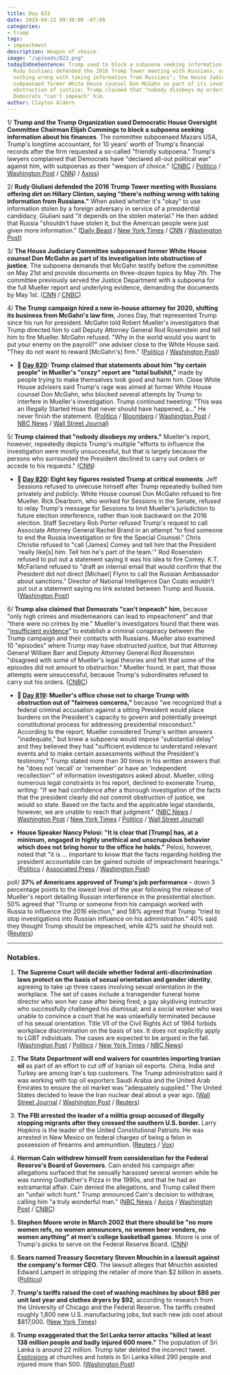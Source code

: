 ```yaml
---
title: Day 823
date: 2019-04-22 09:38:00 -07:00
categories:
- trump
tags:
- impeachment
description: Weapon of choice.
image: "/uploads/823.png"
todayInOneSentence: Trump sued to block a subpoena seeking information about his finances;
  Rudy Giuliani defended the 2016 Trump Tower meeting with Russians, saying "there's
  nothing wrong with taking information from Russians"; the House Judiciary Committee
  subpoenaed former White House counsel Don McGahn as part of its investigation into
  obstruction of justice; Trump claimed that "nobody disobeys my orders" and that
  Democrats "can't impeach" him.
author: Clayton Aldern
---
```


1/ **Trump and the Trump Organization sued Democratic House Oversight Committee Chairman Elijah Cummings to block a subpoena seeking information about his finances**. The committee subpoenaed Mazars USA, Trump's longtime accountant, for 10 years' worth of Trump's financial records after the firm requested a so-called "friendly subpoena." Trump's lawyers complained that Democrats have "declared all-out political war" against him, with subpoenas as their "weapon of choice." ([CNBC](https://www.cnbc.com/2019/04/22/trump-sues-to-block-subpoena-from-house-democrats-seeking-information-on-his-finances.html) / [Politico](https://www.politico.com/story/2019/04/22/trump-sues-oversight-committee-chairman-finance-records-1284995) / [Washington Post](https://www.washingtonpost.com/politics/trump-sues-in-bid-to-block-congressional-subpoena-of-financial-records/2019/04/22/a98de3d0-6500-11e9-82ba-fcfeff232e8f_story.html) / [CNN](https://www.cnn.com/2019/04/22/politics/donald-trump-organization-financial-records/index.html)) / [Axios](https://www.axios.com/trump-organization-lawsuit-elijah-cummings-subpoena-4c8ab74d-4592-47cf-8182-1be7d59cd855.html))

2/ **Rudy Giuliani defended the 2016 Trump Tower meeting with Russians offering dirt on Hillary Clinton, saying "there's nothing wrong with taking information from Russians."** When asked whether it's "okay" to use information stolen by a foreign adversary in service of a presidential candidacy, Giuliani said "it depends on the stolen material." He then added that Russia "shouldn't have stolen it, but the American people were just given more information." ([Daily Beast](https://www.thedailybeast.com/giuliani-nothing-wrong-with-getting-political-dirt-from-russians) / [New York Times](https://www.nytimes.com/2019/04/21/us/politics/giuliani-mueller-report.html) / [CNN](https://www.cnn.com/2019/04/21/politics/rudy-giuliani-trump-russia-cnntv/index.html) / [Washington Post](https://www.washingtonpost.com/politics/2019/04/22/giuliani-says-theres-nothing-wrong-with-getting-dirt-russians-law-says-there-can-be/))

3/ **The House Judiciary Committee subpoenaed former White House counsel Don McGahn as part of its investigation into obstruction of justice**. The subpoena demands that McGahn testify before the committee on May 21st and provide documents on three-dozen topics by May 7th. The committee previously served the Justice Department with a subpoena for the full Mueller report and underlying evidence, demanding the documents by May 1st. ([CNN](https://www.cnn.com/2019/04/22/politics/don-mcgahn-subpoena-trump-white-house/index.html) / [CNBC](https://www.cnbc.com/2019/04/22/house-judiciary-committee-issues-subpoena-to-former-white-house-counsel-don-mcgahn.html))

4/ **The Trump campaign hired a new in-house attorney for 2020, shifting its business from McGahn's law firm**, Jones Day, that represented Trump since his run for president. McGahn told Robert Mueller's investigators that Trump directed him to call Deputy Attorney General Rod Rosenstein and tell him to fire Mueller. McGahn refused. "Why in the world would you want to put your enemy on the payroll?" one adviser close to the White House said. "They do not want to reward \[McGahn's\] firm." ([Politico](https://www.politico.com/story/2019/04/19/trump-campaign-mcgahn-1283545) / [Washington Post](https://www.washingtonpost.com/politics/trump-blames-mcgahn-after-mueller-paints-damning-portrait-with-notes-from-white-house-aides/2019/04/19/ea0f153a-62b4-11e9-9412-daf3d2e67c6d_story.html))

* **📌 [Day 820](https://whatthefuckjusthappenedtoday.com/2019/04/19/day-820/#4-trump-claimed-that-statements-abou): Trump claimed that statements about him "by certain people" in Mueller's "crazy" report are "total bullshit,"** made by people trying to make themselves look good and harm him. Close White House advisers said Trump's rage was aimed at former White House counsel Don McGahn, who blocked several attempts by Trump to interfere in Mueller's investigation. Trump continued tweeting: "This was an Illegally Started Hoax that never should have happened, a…" He never finish the statement. ([Politico](https://www.politico.com/story/2019/04/19/trump-aides-mueller-report-1283128) / [Bloomberg](https://www.bloomberg.com/news/articles/2019-04-19/trump-says-mueller-report-s-statements-about-him-are-false) / [Washington Post](https://www.washingtonpost.com/politics/trump-uses-profanity-to-complain-about-the-mueller-report/2019/04/19/f9eadc1a-629f-11e9-9ff2-abc984dc9eec_story.html) / [NBC News](https://www.nbcnews.com/politics/donald-trump/trump-statements-about-me-mueller-report-are-total-bull-t-n996296) / [Wall Street Journal](https://www.wsj.com/articles/trump-derides-aides-statements-to-mueller-investigators-11555679852))

5/ **Trump claimed that "nobody disobeys my orders."** Mueller's report, however, repeatedly depicts Trump's multiple "efforts to influence the investigation were mostly unsuccessful, but that is largely because the persons who surrounded the President declined to carry out orders or accede to his requests." ([CNN](https://www.cnn.com/2019/04/22/politics/donald-trump-staff-mueller-report/index.html))

* **📌 [Day 820](https://whatthefuckjusthappenedtoday.com/2019/04/19/day-820/#clarifying-news-and-events-that-emer): Eight key figures resisted Trump at critical moments**: Jeff Sessions refused to unrecuse himself after Trump repeatedly bullied him privately and publicly. White House counsel Don McGahn refused to fire Mueller. Rick Dearborn, who worked for Sessions in the Senate, refused to relay Trump's message for Sessions to limit Mueller's jurisdiction to future election interference, rather than look backward on the 2016 election. Staff Secretary Rob Porter refused Trump's request to call Associate Attorney General Rachel Brand in an attempt "to find someone to end the Russia investigation or fire the Special Counsel." Chris Christie refused to "call \[James\] Comey and tell him that the President 'really like\[s\] him. Tell him he's part of the team.'" Rod Rosenstein refused to put out a statement saying it was his idea to fire Comey. K.T. McFarland refused to "draft an internal email that would confirm that the President did not direct \[Michael\] Flynn to call the Russian Ambassador about sanctions." Director of National Intelligence Dan Coats wouldn't put out a statement saying no link existed between Trump and Russia. ([Washington Post](https://www.washingtonpost.com/news/powerpost/paloma/daily-202/2019/04/19/daily-202-the-mueller-report-showcases-eight-trump-loyalists-who-resisted-the-president-to-protect-themselves/5cb8a266a7a0a46fd9222a81/))

6/ **Trump also claimed that Democrats "can't impeach" him**, because "only high crimes and misdemeanors can lead to impeachment" and that "there were no crimes by me." Mueller's investigators found that there was "[insufficient evidence](https://whatthefuckjusthappenedtoday.com/2019/04/18/day-819/#1-attorney-general-william-barr-repe)" to establish a criminal conspiracy between the Trump campaign and their contacts with Russians. Mueller also examined 10 "episodes" where Trump may have obstructed justice, but that Attorney General William Barr and Deputy Attorney General Rod Rosenstein "disagreed with some of Mueller's legal theories and felt that some of the episodes did not amount to obstruction." Mueller found, in part, that those attempts were unsuccessful, because Trump's subordinates refused to carry out his orders. ([CNBC](https://www.cnbc.com/2019/04/22/trump-says-after-mueller-report-you-cant-impeach-democrats-committed-crimes.html))

* **📌 [Day 819](https://whatthefuckjusthappenedtoday.com/2019/04/18/day-819/#2-muellers-office-chose-not-to-charg): Mueller's office chose not to charge Trump with obstruction out of "fairness concerns,"** because "we recognized that a federal criminal accusation against a sitting President would place burdens on the President's capacity to govern and potentially preempt constitutional process for addressing presidential misconduct." According to the report, Mueller considered Trump's written answers "inadequate," but knew a subpoena would impose "substantial delay" and they believed they had "sufficient evidence to understand relevant events and to make certain assessments without the President's testimony." Trump stated more than 30 times in his written answers that he "does not 'recall' or 'remember' or have an 'independent recollection'" of information investigators asked about. Mueller, citing numerous legal constraints in his report, declined to exonerate Trump, writing: "If we had confidence after a thorough investigation of the facts that the president clearly did not commit obstruction of justice, we would so state. Based on the facts and the applicable legal standards, however, we are unable to reach that judgment." ([NBC News](https://www.nbcnews.com/politics/donald-trump/mueller-s-report-trump-sections-blacked-out-released-public-n990191) / [Washington Post](https://www.washingtonpost.com/world/national-security/attorney-general-to-provide-overview-of-mueller-report-at-news-conference-before-its-release/2019/04/17/8dcc9440-54b9-11e9-814f-e2f46684196e_story.html) / [New York Times](https://www.nytimes.com/2019/04/18/us/politics/trump-mueller-report.html) / [Politico](https://www.politico.com/story/2019/04/18/redacted-mueller-report-released-1280960) / [Wall Street Journal](https://www.wsj.com/articles/mueller-report-release-11555590084))

* **House Speaker Nancy Pelosi: "It is clear that \[Trump\] has, at a minimum, engaged in highly unethical and unscrupulous behavior which does not bring honor to the office he holds."** Pelosi, however, noted that "it is … important to know that the facts regarding holding the president accountable can be gained outside of impeachment hearings." ([Politico](https://www.politico.com/story/2019/04/22/house-dems-mueller-report-1284600) / [Associated Press](https://apnews.com/52169bbb113e4f07b04b9441618140d5) / [Washington Post](https://www.washingtonpost.com/politics/pelosi-says-democrats-can-hold-trump-accountable-without-impeachment-hearings/2019/04/22/68fce0c8-6514-11e9-82ba-fcfeff232e8f_story.html))

poll/ **37% of Americans approved of Trump's job performance** – down 3 percentage points to the lowest level of the year following the release of Mueller's report detailing Russian interference in the presidential election. 50% agreed that "Trump or someone from his campaign worked with Russia to influence the 2016 election," and 58% agreed that Trump "tried to stop investigations into Russian influence on his administration." 40% said they thought Trump should be impeached, while 42% said he should not. ([Reuters](https://www.reuters.com/article/us-usa-trump-russia-poll/trump-approval-drops-3-points-to-2019-low-after-release-of-mueller-report-reuters-ipsos-poll-idUSKCN1RV16S))

---

### Notables.

1. **The Supreme Court will decide whether federal anti-discrimination laws protect on the basis of sexual orientation and gender identity**, agreeing to take up three cases involving sexual orientation in the workplace. The set of cases include a transgender funeral home director who won her case after being fired; a gay skydiving instructor who successfully challenged his dismissal; and a social worker who was unable to convince a court that he was unlawfully terminated because of his sexual orientation. Title VII of the Civil Rights Act of 1964 forbids workplace discrimination on the basis of sex. It does not explicitly apply to LGBT individuals. The cases are expected to be argued in the fall. ([Washington Post](https://www.washingtonpost.com/politics/courts_law/supreme-court-to-decide-if-anti-discrimination-employment-laws-protect-on-basis-of-sexual-orientation-and-gender-identity/2019/04/22/175fca02-6503-11e9-a1b6-b29b90efa879_story.html) / [Politico](https://www.politico.com/story/2019/04/22/supreme-court-to-take-up-cases-on-gay-and-transgender-rights-in-the-workplace-1284791) / [New York Times](https://www.nytimes.com/2019/04/22/us/politics/supreme-court-gay-transgender-employees.html) / [NBC News](https://www.nbcnews.com/politics/supreme-court/supreme-court-rule-whether-civil-right-law-bans-discrimination-against-n996996))

2. **The State Department will end waivers for countries importing Iranian oil** as part of an effort to cut off of Iranian oil exports. China, India and Turkey are among Iran's top customers. The Trump administration said it was working with top oil exporters Saudi Arabia and the United Arab Emirates to ensure the oil market was "adequately supplied." The United States decided to leave the Iran nuclear deal about a year ago. ([Wall Street Journal](https://www.wsj.com/articles/u-s-to-end-iran-oil-waivers-to-drive-tehrans-exports-to-zero-11555898664) / [Washington Post](https://www.washingtonpost.com/opinions/2019/04/21/no-more-waivers-united-states-will-try-force-iranian-oil-exports-zero/) / [Reuters](https://www.reuters.com/article/us-usa-iran-oil/u-s-to-end-all-waivers-on-iran-oil-imports-crude-price-jumps-idUSKCN1RX0R1))

3. **The FBI arrested the leader of a militia group accused of illegally stopping migrants after they crossed the southern U.S. border.** Larry Hopkins is the leader of the United Constitutional Patriots. He was arrested in New Mexico on federal charges of being a felon in possession of firearms and ammunition. ([Reuters](https://www.reuters.com/article/us-usa-immigration-militia-idUSKCN1RW0O5) / [Vox](https://www.vox.com/policy-and-politics/2019/4/21/18509998/fbi-arrests-leader-private-militia-accused-of-detaining-migrants-on-us-border))

4. **Herman Cain withdrew himself from consideration for the Federal Reserve's Board of Governors**. Cain ended his campaign after allegations surfaced that he sexually harassed several women while he was running Godfather's Pizza in the 1990s, and that he had an extramarital affair. Cain denied the allegations, and Trump called them an "unfair witch hunt." Trump announced Cain's decision to withdraw, calling him "a truly wonderful man."  ([NBC News](https://www.nbcnews.com/politics/donald-trump/trump-says-he-won-t-nominate-herman-cain-federal-reserve-n997136) / [Axios](https://www.axios.com/herman-cain-fed-board-withdrawal-e495088f-db7b-4eb0-a7bd-3a67a271c09e.html) / [Washington Post](https://www.washingtonpost.com/business/economy/herman-cain-withdraws-bid-to-join-fed-after-republicans-sink-trumps-pick/2019/04/22/b755a770-5d33-11e9-842d-7d3ed7eb3957_story.html) / [CNBC](https://www.cnbc.com/2019/04/22/herman-cain-withdraws-from-consideration-for-fed-board-trump-says.html))

5. **Stephen Moore wrote in March 2002 that there should be "no more women refs, no women announcers, no women beer venders, no women anything" at men's college basketball games**. Moore is one of Trump's picks to serve on the Federal Reserve Board. ([CNN](https://www.cnn.com/2019/04/22/politics/stephen-moore-federal-reserve-kfile/index.html))

6. **Sears named Treasury Secretary Steven Mnuchin in a lawsuit against the company's former CEO**. The lawsuit alleges that Mnuchin assisted Edward Lampert in stripping the retailer of more than $2 billion in assets. ([Politico](https://www.politico.com/story/2019/04/18/sears-sues-mnuchin-alongside-former-ceo-for-alleged-multibillion-dollar-theft-1368488))

7. **Trump's tariffs raised the cost of washing machines by about $86 per unit last year and clothes dryers by $92**, according to research from the University of Chicago and the Federal Reserve. The tariffs created roughly 1,800 new U.S. manufacturing jobs, but each new job cost about $817,000. ([New York Times](https://www.nytimes.com/2019/04/21/business/trump-tariffs-washing-machines.html))

8. **Trump exaggerated that the Sri Lanka terror attacks "killed at least 138 million people and badly injured 600 more."** The population of Sri Lanka is around 22 million. Trump later deleted the incorrect tweet. [Explosions](https://www.washingtonpost.com/world/asia_pacific/sri-lanka-easter-bombings/2019/04/21/30739822-647a-11e9-a1b6-b29b90efa879_story.html) at churches and hotels in Sri Lanka killed 290 people and injured more than 500. ([Washington Post](https://www.washingtonpost.com/politics/2019/04/21/trump-tweets-then-deletes-grossly-overstated-death-toll-sri-lanka-church-explosions/))